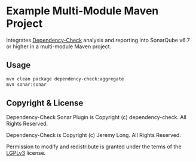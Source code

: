 # Example Multi-Module Maven Project

Integrates [Dependency-Check][] analysis and reporting into SonarQube v6.7 or higher in a multi-module Maven project.

## Usage

```bash
mvn clean package dependency-check:aggregate
mvn sonar:sonar
```

## Copyright & License

Dependency-Check Sonar Plugin is Copyright (c) dependency-check. All Rights Reserved.

Dependency-Check is Copyright (c) Jeremy Long. All Rights Reserved.

Permission to modify and redistribute is granted under the terms of the [LGPLv3][] license.

  [lgplv3]: http://www.gnu.org/licenses/lgpl.txt
  [dependency-check]: https://www.owasp.org/index.php/OWASP_Dependency_Check

